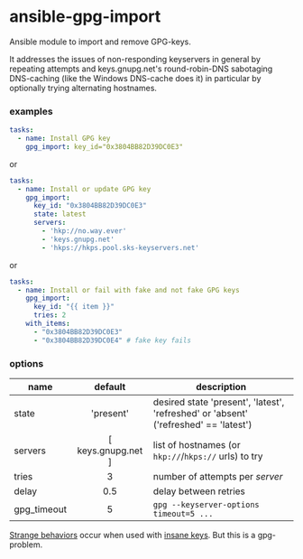 # ansible-gpg-import

Ansible module to import and remove GPG-keys.

It addresses the issues of non-responding keyservers in general by repeating attempts and keys.gnupg.net's round-robin-DNS sabotaging DNS-caching (like the Windows DNS-cache does it) in particular by optionally trying alternating hostnames.

### examples

```YAML
tasks:
  - name: Install GPG key
    gpg_import: key_id="0x3804BB82D39DC0E3"
```
or
```YAML
tasks:
  - name: Install or update GPG key
    gpg_import:
      key_id: "0x3804BB82D39DC0E3"
      state: latest
      servers:
        - 'hkp://no.way.ever'
        - 'keys.gnupg.net'
        - 'hkps://hkps.pool.sks-keyservers.net'
```
or
```YAML
tasks:
  - name: Install or fail with fake and not fake GPG keys
    gpg_import:
      key_id: "{{ item }}"
      tries: 2
    with_items:
      - "0x3804BB82D39DC0E3"
      - "0x3804BB82D39DC0E4" # fake key fails
```

### options
name         | default            | description
-------------|:------------------:|-------------
state        | 'present'          | desired state 'present', 'latest', 'refreshed' or 'absent' ('refreshed' == 'latest')
servers      | [ keys.gnupg.net ] | list of hostnames (or `hkp://`/`hkps://` urls) to try
tries        |   3                | number of attempts per *server*
delay        |  0.5               | delay between retries
gpg_timeout  | 5                  | `gpg --keyserver-options timeout=5 ...`


[Strange behaviors](https://gist.github.com/tnt/eedaed9a6cc75130b9cb) occur when used with [insane keys](https://gist.github.com/tnt/70b116c72be11dc3cc66). But this is a gpg-problem.
